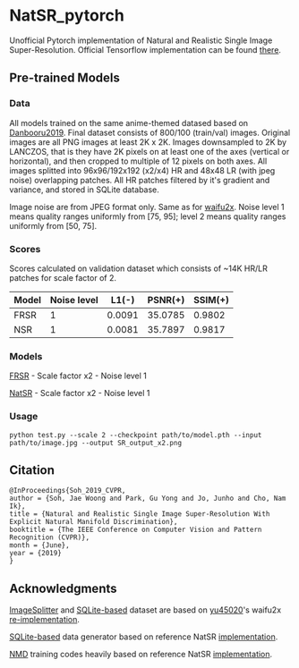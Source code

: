 # NatSR_pytorch
Unofficial Pytorch implementation of Natural and Realistic Single Image Super-Resolution. Official Tensorflow implementation can be found [there](https://github.com/JWSoh/NatSR).

## Pre-trained Models

### Data
All models trained on the same anime-themed datased based on [Danbooru2019](https://www.gwern.net/Danbooru2019).
Final dataset consists of 800/100 (train/val) images.
Original images are all PNG images at least 2K x 2K. Images downsampled to 2K by LANCZOS, that is they have 2K pixels on at least one of the axes (vertical or horizontal), and then cropped to multiple of 12 pixels on both axes.
All images splitted into 96x96/192x192 (x2/x4) HR and 48x48 LR (with jpeg noise) overlapping patches. All HR patches filtered by it's gradient and variance, and stored in SQLite database.

Image noise are from JPEG format only. Same as for [waifu2x](https://github.com/yu45020/Waifu2x).
Noise level 1 means quality ranges uniformly from [75, 95]; level 2 means quality ranges uniformly from [50, 75].

### Scores
Scores calculated on validation dataset which consists of ~14K HR/LR patches for scale factor of 2.

| Model | Noise level | L1(-)  | PSNR(+) | SSIM(+) |
| ----- | ----------- | ------ | ------- | ------- |
| FRSR  | 1           | 0.0091 | 35.0785 | 0.9802  |
| NSR   | 1           | 0.0081 | 35.7897 | 0.9817  |

### Models
[FRSR](https://www.dropbox.com/s/q8vzkzp1b8ndbsn/G_50000.pth) - Scale factor x2 - Noise level 1

[NatSR](https://www.dropbox.com/s/7fxygrc24jvjh14/G_220000.pth) - Scale factor x2 - Noise level 1

### Usage
```
python test.py --scale 2 --checkpoint path/to/model.pth --input path/to/image.jpg --output SR_output_x2.png
```

## Citation
```
@InProceedings{Soh_2019_CVPR,
author = {Soh, Jae Woong and Park, Gu Yong and Jo, Junho and Cho, Nam Ik},
title = {Natural and Realistic Single Image Super-Resolution With Explicit Natural Manifold Discrimination},
booktitle = {The IEEE Conference on Computer Vision and Pattern Recognition (CVPR)},
month = {June},
year = {2019}
}
```

## Acknowledgments
[ImageSplitter](https://github.com/Yukariin/NatSR_pytorch/blob/master/utils.py#L12) and [SQLite-based](https://github.com/Yukariin/NatSR_pytorch/blob/master/data.py#L59) dataset are based on [yu45020](https://github.com/yu45020)'s waifu2x [re-implementation](https://github.com/yu45020/Waifu2x).

[SQLite-based](https://github.com/Yukariin/NatSR_pytorch/blob/master/gen_data.py) data generator based on reference NatSR [implementation](https://github.com/JWSoh/NatSR).


[NMD](https://github.com/Yukariin/NatSR_pytorch/blob/master/train_nmd.py) training codes heavily based on reference NatSR [implementation](https://github.com/JWSoh/NatSR).

